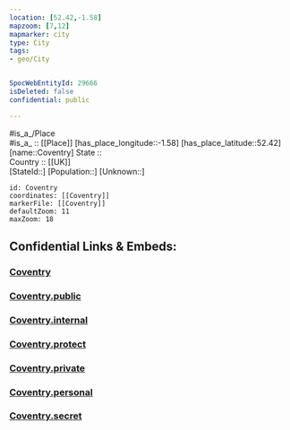 ```yaml
---
location: [52.42,-1.58] 
mapzoom: [7,12] 
mapmarker: city 
type: City
tags:
- geo/City


SpocWebEntityId: 29666
isDeleted: false
confidential: public

---
```

#is_a_/Place  
#is_a_ :: [[Place]] 
[has_place_longitude::-1.58] 
[has_place_latitude::52.42] 
[name::Coventry] 
State ::  
Country :: [[UK]]  
[StateId::] 
[Population::] 
[Unknown::] 


```leaflet
id: Coventry
coordinates: [[Coventry]] 
markerFile: [[Coventry]] 
defaultZoom: 11 
maxZoom: 18
```


## Confidential Links & Embeds: 

### [Coventry](/_Standards/Earth/Continent/Europe/Europe~North/UK/England/Regions~England/West_Midlands,Region/Warwickshire/Coventry/cities~Coventry/Coventry.md) 

### [Coventry.public](/_public/Earth/Continent/Europe/Europe~North/UK/England/Regions~England/West_Midlands,Region/Warwickshire/Coventry/cities~Coventry/Coventry.public.md) 

### [Coventry.internal](/_internal/Earth/Continent/Europe/Europe~North/UK/England/Regions~England/West_Midlands,Region/Warwickshire/Coventry/cities~Coventry/Coventry.internal.md) 

### [Coventry.protect](/_protect/Earth/Continent/Europe/Europe~North/UK/England/Regions~England/West_Midlands,Region/Warwickshire/Coventry/cities~Coventry/Coventry.protect.md) 

### [Coventry.private](/_private/Earth/Continent/Europe/Europe~North/UK/England/Regions~England/West_Midlands,Region/Warwickshire/Coventry/cities~Coventry/Coventry.private.md) 

### [Coventry.personal](/_personal/Earth/Continent/Europe/Europe~North/UK/England/Regions~England/West_Midlands,Region/Warwickshire/Coventry/cities~Coventry/Coventry.personal.md) 

### [Coventry.secret](/_secret/Earth/Continent/Europe/Europe~North/UK/England/Regions~England/West_Midlands,Region/Warwickshire/Coventry/cities~Coventry/Coventry.secret.md)

